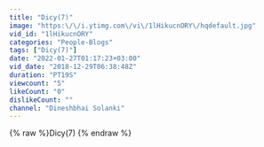 ```yaml
---
title: "Dicy(7)"
image: "https:\/\/i.ytimg.com\/vi\/1lHikucnORY\/hqdefault.jpg"
vid_id: "1lHikucnORY"
categories: "People-Blogs"
tags: ["Dicy(7)"]
date: "2022-01-27T01:17:23+03:00"
vid_date: "2018-12-29T06:38:48Z"
duration: "PT19S"
viewcount: "5"
likeCount: "0"
dislikeCount: ""
channel: "Dineshbhai Solanki"
---
```

{% raw %}Dicy(7) {% endraw %}
